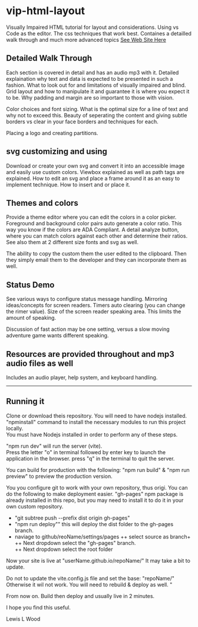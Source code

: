 # vip-html-layout

Visually Impaired HTML tutorial for layout and considerations.  Using vs Code as the editor. The css techniques that work best. Containes a detailled walk through and much more advanced topics
[See Web Site Here](https://lewislwood.github.io/vip-html-layout)

## Detailed Walk Through

Each section is covered in detail and has an audio mp3 with it.
Detailed explaination why text and data is expected to be presented in such a fashion.
What to look out for and limitations of visually impaired and blind.
Grid layout and how to manipulate it and guarantee it is where you expect it to be.
Why padding and margin are so important to those with vision.

Color choices and font sizing.
What is the optimal size for a line of text and why not to exceed this.
Beauty of seperating the content and giving subtle borders vs clear in your face borders and techniques for each.

Placing a logo and creating partitions.

## svg customizing and using

Download or create your own svg and convert it into an accessible image and easily use custom colors.
Viewbox explained as well as path tags are explained.
How to edit an svg and place a frame around it as an easy to implement technique.
How to insert and or  place it.

## Themes and colors

Provide a theme editor where you can edit the colors in a color picker.
Foreground and background color pairs auto generate a color ratio.
This way you know if the colors are ADA Compliant.
A detail analyze button, where you can match colors against each other and determine their ratios.
See also them at 2 different size fonts and svg as well.

The ability to copy the custom them the user edited to the clipboard.
Then they simply email them to the developer and they can incorporate them as well.

## Status Demo

See various ways to configure status message handling.
Mirroring ideas/concepts for screen readers.
Timers auto clearing (you can change the rimer value).
Size of the screen reader speaking area.
This limits the amount of speaking.

Discussion of fast action may be one setting, versus a slow moving adventure game wants different speaking.

## Resources are provided throughout and mp3 audio files as well

Includes an audio player, help system, and keyboard handling.

--------

## Running it

Clone or download theis repository.
You will need to have nodejs installed.
"npminstall" command to install the necessary modules to run this project locally.  
You must have Nodejs installed in order to perform any of these steps.

"npm run dev" will run the server (vite).  
Press the letter "o" in terminal followed by enter key to launch the application in the browser.
press "q" in the terminal to quit the server.

You can build for production with the following:
"npm run build"  &  "npm run preview" to preview the production version.

You you configure git to work with your own repository, thus origi.
You can do the following to make deployment easier.
"gh-pages" npm package is already installed in this repo, but you may need to install it to do it in your own custom repository.

+ "git subtree push --prefix dist origin gh-pages"
+ "npm run deploy""  this will deploy the dist folder to the gh-pages branch.
+ naviage to github/reoName/settings/pages
++  select source as branch+
++ Next dropdown select the "gh-pages" branch.  
++ Next dropdown select the root folder

Now your site is live at "userName.github.io/repoName/"
It may take a bit to update.

Do not to update the vite.config.js file and set the base: "repoName/"
Otherwise it wil not work.  You will need to rebuild & deploy as well.
"

From now on.  Build then deploy and usually live in 2 minutes.

I hope you find this useful.

Lewis L Wood
